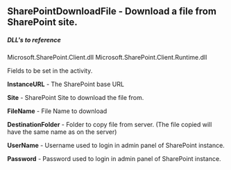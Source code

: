## SharePointDownloadFile - Download a file from SharePoint site.

##### DLL's to reference
Microsoft.SharePoint.Client.dll
Microsoft.SharePoint.Client.Runtime.dll

Fields to be set in the activity.

**InstanceURL** 	- The SharePoint base URL

**Site**			- SharePoint Site to download the file from.

**FileName**		- File Name to download

**DestinationFolder** - Folder to copy file from server. (The file copied will have the same name as on the server)

**UserName**		- Username used to login in admin panel of SharePoint instance.

**Password**		- Password used to login in admin panel of SharePoint instance.